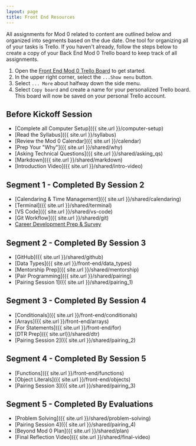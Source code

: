 ```yaml
---
layout: page
title: Front End Resources
---
```


All assignments for Mod 0 related to content are outlined below and organized into segments based on the due date. One tool for organizing all of your tasks is Trello. If you haven't already, follow the steps below to create a copy of your Back End Mod 0 Trello board to keep track of all assignments.
1. Open the [Front End Mod 0 Trello Board](https://trello.com/b/WjbvqlqM/front-end-mod-0) to get started.
1. In the upper right corner, select the `...Show menu` button.
1. Select `... More` about halfway down the side menu.
1. Select `Copy board` and create a name for your personalized Trello board. This board will now be saved on your personal Trello account.

## Before Kickoff Session
* [Complete all Computer Setup]({{ site.url }}/computer-setup) 
* [Read the Syllabus]({{ site.url }}/syllabus) 
* [Review the Mod 0 Calendar]({{ site.url }}/calendar)
* [Prep Your "Why"]({{ site.url }}/shared/why)
* [Asking Technical Questions]({{ site.url }}/shared/asking_qs) 
* [Markdown]({{ site.url }}/shared/markdown)
* [Introduction Video]({{ site.url }}/shared/intro-video)

## Segment 1 - Completed By Session 2
* [Calendaring & Time Management]({{ site.url }}/shared/calendaring)
* [Terminal]({{ site.url }}/shared/terminal)
* [VS Code]({{ site.url }}/shared/vs-code)
* [Git Workflow]({{ site.url }}/shared/git)
* <a href="https://careerdev.turing.edu/module-1-prework/index" target="_blank">Career Development Prep & Survey</a>

## Segment 2 - Completed By Session 3
* [GitHub]({{ site.url }}/shared/github)
* [Data Types]({{ site.url }}/front-end/data_types)
* [Mentorship Prep]({{ site.url }}/shared/mentorship)
* [Pair Programming]({{ site.url }}/shared/pairing)
* [Pairing Session 1]({{ site.url }}/shared/pairing_1)

## Segment 3 - Completed By Session 4
* [Conditionals]({{ site.url }}/front-end/conditionals)
* [Arrays]({{ site.url }}/front-end/arrays)
* [For Statements]({{ site.url }}/front-end/for)
* [DTR Prep]({{ site.url}}/shared/dtr)
* [Pairing Session 2]({{ site.url }}/shared/pairing_2)

## Segment 4 - Completed By Session 5
* [Functions]({{ site.url }}/front-end/functions)
* [Object Literals]({{ site.url }}/front-end/objects)
* [Pairing Session 3]({{ site.url }}/shared/pairing_3)

## Segment 5 - Completed By Evaluations
* [Problem Solving]({{ site.url }}/shared/problem-solving)
* [Pairing Session 4]({{ site.url }}/shared/pairing_4)
* [Beyond Mod 0 Plan]({{ site.url }}/shared/plan)
* [Final Reflection Video]({{ site.url }}/shared/final-video)

<br>
<br>
<br>
<br>
<br>
<br>